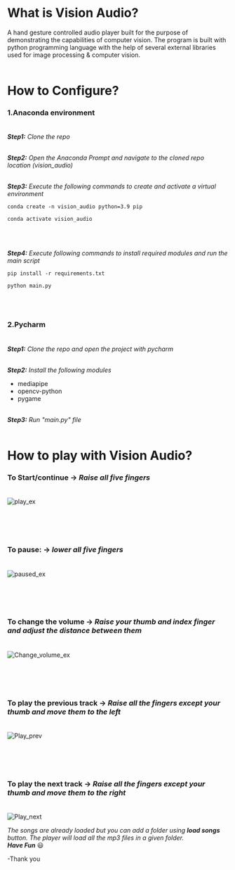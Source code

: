 # What	is	Vision	Audio?</br>
A hand gesture controlled audio player built for the purpose of demonstrating the capabilities of computer vision. The program is built with python programming language with the help of several external libraries used for image processing & computer vision.
</br></br>




# How	to	Configure?
### 1.Anaconda environment</br></br>
***Step1:** Clone the repo*</br></br>

***Step2:** Open the Anaconda Prompt and navigate to the cloned repo location (vision_audio)*</br></br>

***Step3:** Execute the following commands to create and activate a virtual environment*</br>
```
conda create -n vision_audio python=3.9 pip
```
```
conda activate vision_audio
```
</br></br>

***Step4:** Execute following commands to install required modules and run the main script*
```
pip install -r requirements.txt
```
```
python main.py
```
</br></br>


### 2.Pycharm</br></br>
***Step1:** Clone the repo and open the project with pycharm*</br></br>

***Step2:** Install the following modules*
- mediapipe
- opencv-python
- pygame</br></br>

***Step3:** Run "main.py" file*</br></br>


# How	to	play	with	Vision	Audio?



### To Start/continue  ->   *Raise all five fingers*</br></br>
![play_ex](https://user-images.githubusercontent.com/60750424/122570201-24a70080-d069-11eb-9f4c-c9243ac30ebe.PNG)</br></br></br></br></br>


### To pause:  ->   *lower all five fingers*</br></br>
![paused_ex](https://user-images.githubusercontent.com/60750424/122570250-31c3ef80-d069-11eb-84ec-b452c4af8dd9.PNG)</br></br></br></br></br>

### To change the volume  ->   *Raise your thumb and index finger and adjust the distance between them*</br></br>
![Change_volume_ex](https://user-images.githubusercontent.com/60750424/122570293-3d171b00-d069-11eb-8a76-b376ae2c27b8.PNG)</br></br></br></br></br>




### To play the previous track  ->   *Raise all the fingers except your thumb and move them to the left*</br></br>
![Play_prev](https://user-images.githubusercontent.com/60750424/122573348-52da0f80-d06c-11eb-8711-20f4ff56756a.gif)
</br></br></br></br></br>

### To play the next track  ->   *Raise all the fingers except your thumb and move them to the right*</br></br>
![Play_next](https://user-images.githubusercontent.com/60750424/122588921-47dbab00-d07d-11eb-8715-a8c1afe41516.gif)


*The songs are already loaded but you can add a folder using **load songs** button. The player will load all the mp3 files in a given folder.*</br>
***Have Fun*** :smiley:

-Thank you











